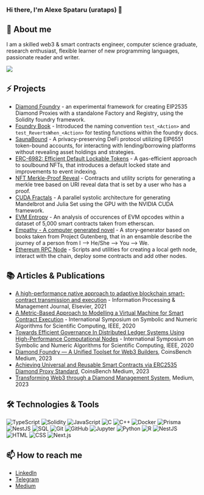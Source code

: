 ### Hi there, I'm Alexe Spataru (urataps) 👋

## 💬 About me
I am a skilled web3 & smart contracts engineer, computer science graduate, research enthusiast, flexible learner of new programming languages, passionate reader and writer.

![](https://ca.slack-edge.com/TD13TLM5E-U03E2A6JZ41-8b96a28d0ae0-512)

## ⚡ Projects

- [Diamond Foundry](https://github.com/Forgenie/diamond-foundry) - an experimental framework for creating EIP2535 Diamond Proxies with a standalone Factory and Registry, using the Solidity foundry framework.
- [Foundry Book](https://github.com/foundry-rs/book) - Introduced the naming convention `test_<Action>` and `test_RevertsWhen_<Action>` for testing functions within the foundry docs.
- [SaunaBound](https://devfolio.co/projects/saunabound-steaming-ahead-5b14) - A privacy-preserving DeFi protocol utilizing EIP6551 token-bound accounts, for interacting with lending/borrowing platforms without revealing asset holdings and strategies. 
- [ERC-6982: Efficient Default Lockable Tokens](https://eips.ethereum.org/EIPS/eip-6982) - A gas-efficient approach to soulbound NFTs, that introduces a default locked state and improvements to event indexing.
- [NFT Merkle-Proof Reveal](https://github.com/urataps/nft-merkle-uri) - Contracts and utility scripts for generating a merkle tree based on URI reveal data that is set by a user who has a proof.
- [CUDA Fractals](https://github.com/urataps/CUDAmandelbrot/tree/master) - A parallel systolic architecture for generating Mandelbrot and Julia Set using the GPU with the NVIDIA CUDA framework.
- [EVM Entropy](https://github.com/urataps/EVM_Entropy) - An analysis of occurences of EVM opcodes within a dataset of 5,000 smart contracts taken from etherscan.
- [Empathy - A computer generated novel](https://github.com/urataps/ComputerNovel) - A story-generator based on books taken from Project Gutenberg, that in an ensamble describe the journey of a person from I --> He/She --> You --> We.
- [Ethereum RPC Node](https://github.com/urataps/privateEthChain) - Scripts and utilities for creating a local geth node, interact with the chain, deploy some contracts and add other nodes.

## 📚 Articles & Publications

- [A high-performance native approach to adaptive blockchain smart-contract transmission and execution](https://www.sciencedirect.com/science/article/abs/pii/S0306457321000649) - Information Processing & Management Journal, Elsevier, 2021
- [A Metric-Based Approach to Modelling a Virtual Machine for Smart Contract Execution](https://ieeexplore.ieee.org/abstract/document/9357113) - International Symposium on Symbolic and Numeric Algorithms for Scientific Computing, IEEE, 2020
- [Towards Efficient Governance In Distributed Ledger Systems Using High-Performance Computational Nodes](https://ieeexplore.ieee.org/abstract/document/9357076) - International Symposium on Symbolic and Numeric Algorithms for Scientific Computing, IEEE, 2020
- [Diamond Foundry — A Unified Toolset for Web3 Builders](https://coinsbench.com/diamond-foundry-a-unified-toolset-for-web3-builders-d4073b6671ea), CoinsBench Medium, 2023
- [Achieving Universal and Reusable Smart Contracts via ERC2535 Diamond Proxy Standard](https://coinsbench.com/achieving-universal-and-reusable-smart-contracts-via-erc2535-diamond-proxy-standard-ba4c9f5ac5bc), CoinsBench Medium, 2023
- [Transforming Web3 through a Diamond Management System](https://medium.com/@urataps/transforming-web3-through-a-diamond-management-system-d2efa560ea7f), Medium, 2023

## 🛠️ Technologies & Tools
![TypeScript](https://img.shields.io/badge/-TypeScript-007ACC?style=flat-square&logo=TypeScript&logoColor=white)
![Solidity](https://img.shields.io/badge/-Solidity-363636?style=flat-square&logo=Solidity&logoColor=white)
![JavaScript](https://img.shields.io/badge/-JavaScript-F7DF1E?style=flat-square&logo=JavaScript&logoColor=black)
![C](https://img.shields.io/badge/-C-00599C?style=flat-square&logo=C&logoColor=white)
![C++](https://img.shields.io/badge/-C++-00599C?style=flat-square&logo=C%2B%2B&logoColor=white)
![Docker](https://img.shields.io/badge/-Docker-2496ED?style=flat-square&logo=Docker&logoColor=white)
![Prisma](https://img.shields.io/badge/-Prisma-2D3748?style=flat-square&logo=Prisma&logoColor=white)
![NestJS](https://img.shields.io/badge/-NestJS-E0234E?style=flat-square&logo=NestJS&logoColor=white)
![SQL](https://img.shields.io/badge/-SQL-4479A1?style=flat-square&logo=MySQL&logoColor=white)
![Git](https://img.shields.io/badge/-Git-F05032?style=flat-square&logo=Git&logoColor=white)
![GitHub](https://img.shields.io/badge/-GitHub-181717?style=flat-square&logo=GitHub&logoColor=white)
![Jupyter](https://img.shields.io/badge/-Jupyter-F37626?style=flat-square&logo=Jupyter&logoColor=white)
![Python](https://img.shields.io/badge/-Python-3776AB?style=flat-square&logo=Python&logoColor=white)
![R](https://img.shields.io/badge/-R-276DC3?style=flat-square&logo=R&logoColor=white)
![NestJS](https://img.shields.io/badge/-NestJS-E0234E?style=flat-square&logo=NestJS&logoColor=white)
![HTML](https://img.shields.io/badge/-HTML-E34F26?style=flat-square&logo=HTML5&logo)
![CSS](https://img.shields.io/badge/-CSS-1572B6?style=flat-square&logo=CSS3&logoColor=white)
![Next.js](https://img.shields.io/badge/-Next.js-000000?style=flat-square&logo=Next.js&logoColor=white)

## 📫 How to reach me

- [LinkedIn](https://www.linkedin.com/in/alexe-luca-spataru-40b52b146/)
- [Telegram](https://t.me/urataps)
- [Medium](https://medium.com/@urataps)
  
<!--
**urataps/urataps** is a ✨ _special_ ✨ repository because its `README.md` (this file) appears on your GitHub profile.

Here are some ideas to get you started:

- 🔭 I’m currently working on ...
- 🌱 I’m currently learning ...
- 👯 I’m looking to collaborate on ...
- 🤔 I’m looking for help with ...
- 💬 Ask me about ...
- 📫 How to reach me: ...
- 😄 Pronouns: ...
- ⚡ Fun fact: ...
-->
